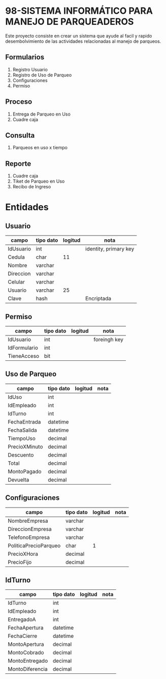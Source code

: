 # 98-SISTEMA INFORMÁTICO PARA MANEJO DE PARQUEADEROS

Este proyecto consiste en crear un sistema que ayude al facil y rapido desembolvimiento de las actividades relacionadas al manejo de parqueos.

## Formularios

1. Registro Usuario
2. Registro de Uso de Parqueo
3. Configuraciones
4. Permiso

## Proceso

1. Entrega de Parqueo en Uso
2. Cuadre caja

## Consulta

1. Parqueos en uso x tiempo

## Reporte

1. Cuadre caja
2. Tiket de Parqueo en Uso
3. Recibo de Ingreso

# Entidades

## Usuario

campo|tipo dato|logitud|nota
---|---|---|---
IdUsuario|int||identity, primary key
Cedula|char|11
Nombre|varchar
Direccion|varchar
Celular|varchar
Usuario|varchar|25
Clave|hash||Encriptada

## Permiso
campo|tipo dato|logitud|nota
---|---|---|---
IdUsuario|int||foreingh key
IdFormulario|int
TieneAcceso|bit

## Uso de Parqueo
campo|tipo dato|logitud|nota
---|---|---|---
IdUso|int
IdEmpleado|int
IdTurno|int
FechaEntrada|datetime
FechaSalida|datetime
TiempoUso|decimal
PrecioXMinuto|decimal
Descuento|decimal
Total|decimal
MontoPagado|decimal
Devuelta|decimal

## Configuraciones
campo|tipo dato|logitud|nota
---|---|---|---
NombreEmpresa|varchar
DireccionEmpresa|varchar
TelefonoEmpresa|varchar
PoliticaPrecioParqueo|char|1
PrecioXHora|decimal
PrecioFijo|decimal

## IdTurno
campo|tipo dato|logitud|nota
---|---|---|---
IdTurno|int
IdEmpleado|int
EntregadoA|int
FechaApertura|datetime
FechaCierre|datetime
MontoApertura|decimal
MontoCobrado|decimal
MontoEntregado|decimal
MontoDiferencia|decimal